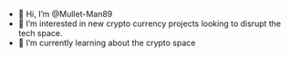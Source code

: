 - 👋 Hi, I’m @Mullet-Man89
- 👀 I’m interested in new crypto currency projects looking to disrupt the tech space. 
- 🌱 I’m currently learning about the crypto space


<!---
Mullet-Man89/Mullet-Man89 is a ✨ special ✨ repository because its `README.md` (this file) appears on your GitHub profile.
You can click the Preview link to take a look at your changes.
--->
